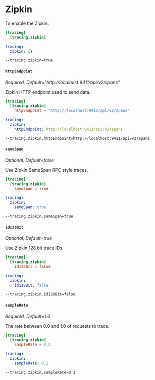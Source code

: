 # Zipkin

To enable the Zipkin:

```toml tab="File (TOML)"
[tracing]
  [tracing.zipkin]
```

```yaml tab="File (YAML)"
tracing:
  zipkin: {}
```

```bash tab="CLI"
--tracing.zipkin=true
```

#### `httpEndpoint`

_Required, Default="http://localhost:9411/api/v2/spans"_

Zipkin HTTP endpoint used to send data.

```toml tab="File (TOML)"
[tracing]
  [tracing.zipkin]
    httpEndpoint = "http://localhost:9411/api/v2/spans"
```

```yaml tab="File (YAML)"
tracing:
  zipkin:
    httpEndpoint: http://localhost:9411/api/v2/spans
```

```bash tab="CLI"
--tracing.zipkin.httpEndpoint=http://localhost:9411/api/v2/spans
```

#### `sameSpan`

_Optional, Default=false_

Use Zipkin SameSpan RPC style traces.

```toml tab="File (TOML)"
[tracing]
  [tracing.zipkin]
    sameSpan = true
```

```yaml tab="File (YAML)"
tracing:
  zipkin:
    sameSpan: true
```

```bash tab="CLI"
--tracing.zipkin.sameSpan=true
```

#### `id128Bit`

_Optional, Default=true_

Use Zipkin 128 bit trace IDs.

```toml tab="File (TOML)"
[tracing]
  [tracing.zipkin]
    id128Bit = false
```

```yaml tab="File (YAML)"
tracing:
  zipkin:
    id128Bit: false
```

```bash tab="CLI"
--tracing.zipkin.id128Bit=false
```

#### `sampleRate`

_Required, Default=1.0_

The rate between 0.0 and 1.0 of requests to trace.

```toml tab="File (TOML)"
[tracing]
  [tracing.zipkin]
    sampleRate = 0.2
```

```yaml tab="File (YAML)"
tracing:
  zipkin:
    sampleRate: 0.2
```

```bash tab="CLI"
--tracing.zipkin.sampleRate=0.2
```
